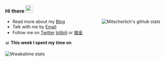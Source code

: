 ### Hi there <img src="https://media.giphy.com/media/hvRJCLFzcasrR4ia7z/giphy.gif" width="25px" />

<img align="right" src="https://github-readme-stats.vercel.app/api?username=Mitscherlich&show_icons=true&icon_color=0366d6&bg_color=ffffff&hide_title=true&hide=contribs&include_all_commits=true" alt="Mitscherlich's github stats" />

- Read more about my [Blog](https://mitscherlich.me/blog/)
- Talk with me by [Email](mailto:mitscherlich36@gmail.com)
- Follow me on [Twitter](https://twitter.com/MitscherlichW) [bilibili](https://space.bilibili.com/17636754) or [掘金](https://juejin.cn/user/342703356518632)

📊 **This week I spent my time on**

![Wwakatime stats](https://github-readme-stats-taupe-two.vercel.app/api/wakatime?username=Mitscherlich&hide_title=true&hide_border=true&langs_count=5)
